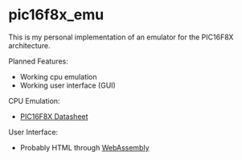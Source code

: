 # pic16f8x_emu
This is my personal implementation of an emulator for the PIC16F8X architecture.

Planned Features:
- Working cpu emulation
- Working user interface (GUI)

CPU Emulation:
- [PIC16F8X Datasheet](https://moodle.dhbw.de/pluginfile.php/95874/mod_resource/content/2/PIC16F8x.pdf)

User Interface:
- Probably HTML through [WebAssembly](https://webassembly.org/)
